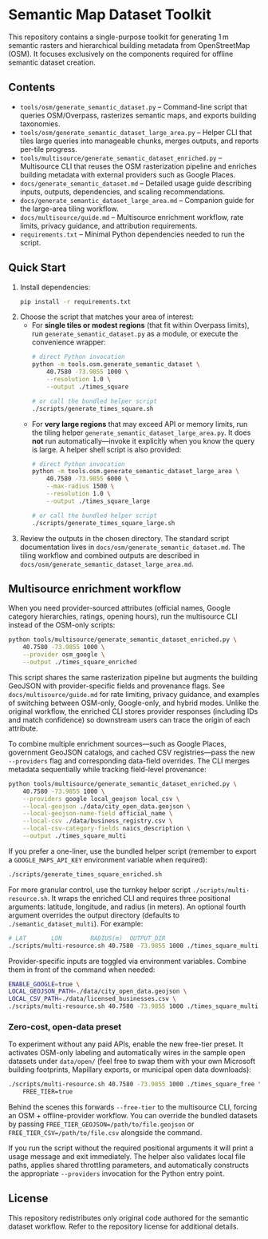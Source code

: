 # Semantic Map Dataset Toolkit

This repository contains a single-purpose toolkit for generating 1 m semantic
rasters and hierarchical building metadata from OpenStreetMap (OSM). It focuses
exclusively on the components required for offline semantic dataset creation.

## Contents

- `tools/osm/generate_semantic_dataset.py` – Command-line script that queries
  OSM/Overpass, rasterizes semantic maps, and exports building taxonomies.
- `tools/osm/generate_semantic_dataset_large_area.py` – Helper CLI that
  tiles large queries into manageable chunks, merges outputs, and reports
  per-tile progress.
- `tools/multisource/generate_semantic_dataset_enriched.py` – Multisource CLI
  that reuses the OSM rasterization pipeline and enriches building metadata
  with external providers such as Google Places.
- `docs/generate_semantic_dataset.md` – Detailed usage guide describing inputs,
  outputs, dependencies, and scaling recommendations.
- `docs/generate_semantic_dataset_large_area.md` – Companion guide for the
  large-area tiling workflow.
- `docs/multisource/guide.md` – Multisource enrichment workflow, rate limits,
  privacy guidance, and attribution requirements.
- `requirements.txt` – Minimal Python dependencies needed to run the script.

## Quick Start

1. Install dependencies:
   ```bash
   pip install -r requirements.txt
   ```
2. Choose the script that matches your area of interest:
   - For **single tiles or modest regions** (that fit within Overpass limits),
     run `generate_semantic_dataset.py` as a module, or execute the convenience
     wrapper:
       ```bash
       # direct Python invocation
       python -m tools.osm.generate_semantic_dataset \
           40.7580 -73.9855 1000 \
           --resolution 1.0 \
           --output ./times_square

       # or call the bundled helper script
       ./scripts/generate_times_square.sh
       ```
   - For **very large regions** that may exceed API or memory limits, run the
     tiling helper `generate_semantic_dataset_large_area.py`. It does **not**
     run automatically—invoke it explicitly when you know the query is large.
     A helper shell script is also provided:
       ```bash
       # direct Python invocation
       python -m tools.osm.generate_semantic_dataset_large_area \
           40.7580 -73.9855 6000 \
           --max-radius 1500 \
           --resolution 1.0 \
           --output ./times_square_large

       # or call the bundled helper script
       ./scripts/generate_times_square_large.sh
       ```
3. Review the outputs in the chosen directory. The standard script documentation
   lives in `docs/osm/generate_semantic_dataset.md`. The tiling workflow and
   combined outputs are described in
   `docs/osm/generate_semantic_dataset_large_area.md`.

## Multisource enrichment workflow

When you need provider-sourced attributes (official names, Google category
hierarchies, ratings, opening hours), run the multisource CLI instead of the
OSM-only scripts:

```bash
python tools/multisource/generate_semantic_dataset_enriched.py \
    40.7580 -73.9855 1000 \
    --provider osm_google \
    --output ./times_square_enriched
```

This script shares the same rasterization pipeline but augments the building
GeoJSON with provider-specific fields and provenance flags. See
`docs/multisource/guide.md` for rate limiting, privacy guidance, and examples of
switching between OSM-only, Google-only, and hybrid modes. Unlike the original
workflow, the enriched CLI stores provider responses (including IDs and match
confidence) so downstream users can trace the origin of each attribute.

To combine multiple enrichment sources—such as Google Places, government
GeoJSON catalogs, and cached CSV registries—pass the new `--providers` flag and
corresponding data-field overrides. The CLI merges metadata sequentially while
tracking field-level provenance:

```bash
python tools/multisource/generate_semantic_dataset_enriched.py \
    40.7580 -73.9855 1000 \
    --providers google local_geojson local_csv \
    --local-geojson ./data/city_open_data.geojson \
    --local-geojson-name-field official_name \
    --local-csv ./data/business_registry.csv \
    --local-csv-category-fields naics_description \
    --output ./times_square_multi
```

If you prefer a one-liner, use the bundled helper script (remember to export a
`GOOGLE_MAPS_API_KEY` environment variable when required):

```bash
./scripts/generate_times_square_enriched.sh
```

For more granular control, use the turnkey helper script
`./scripts/multi-resource.sh`. It wraps the enriched CLI and requires three
positional arguments: latitude, longitude, and radius (in meters). An optional
fourth argument overrides the output directory (defaults to
`./semantic_dataset_multi`). For example:

```bash
# LAT       LON        RADIUS(m)  OUTPUT_DIR
./scripts/multi-resource.sh 40.7580 -73.9855 1000 ./times_square_multi
```

Provider-specific inputs are toggled via environment variables. Combine them in
front of the command when needed:

```bash
ENABLE_GOOGLE=true \
LOCAL_GEOJSON_PATH=./data/city_open_data.geojson \
LOCAL_CSV_PATH=./data/licensed_businesses.csv \
./scripts/multi-resource.sh 40.7580 -73.9855 1000 ./times_square_multi
```

### Zero-cost, open-data preset

To experiment without any paid APIs, enable the new free-tier preset. It
activates OSM-only labeling and automatically wires in the sample open datasets
under `data/open/` (feel free to swap them with your own Microsoft building
footprints, Mapillary exports, or municipal open data downloads):

```bash
./scripts/multi-resource.sh 40.7580 -73.9855 1000 ./times_square_free \
    FREE_TIER=true
```

Behind the scenes this forwards `--free-tier` to the multisource CLI, forcing an
OSM + offline-provider workflow. You can override the bundled datasets by
passing `FREE_TIER_GEOJSON=/path/to/file.geojson` or
`FREE_TIER_CSV=/path/to/file.csv` alongside the command.

If you run the script without the required positional arguments it will print a
usage message and exit immediately. The helper also validates local file paths,
applies shared throttling parameters, and automatically constructs the
appropriate `--providers` invocation for the Python entry point.

## License

This repository redistributes only original code authored for the semantic
dataset workflow. Refer to the repository license for additional details.
